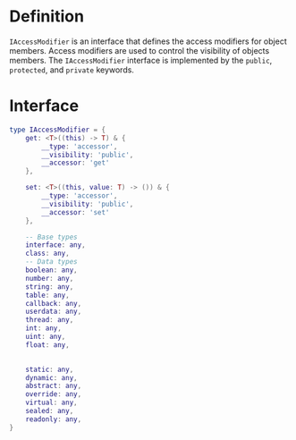 # Definition
`IAccessModifier` is an interface that defines the access modifiers for object members. Access modifiers are used to control the visibility of objects members. The `IAccessModifier` interface is implemented by the `public`, `protected`, and `private` keywords.

# Interface
```lua
type IAccessModifier = {
    get: <T>((this) -> T) & {
        __type: 'accessor',
        __visibility: 'public',
        __accessor: 'get'
    },

    set: <T>((this, value: T) -> ()) & {
        __type: 'accessor',
        __visibility: 'public',
        __accessor: 'set'
    },

    -- Base types
    interface: any,
    class: any,
    -- Data types
    boolean: any,
    number: any,
    string: any,
    table: any,
    callback: any,
    userdata: any,
    thread: any,
    int: any,
    uint: any,
    float: any,
    

    static: any,
    dynamic: any,
    abstract: any,
    override: any,
    virtual: any,
    sealed: any,
    readonly: any,
}
```